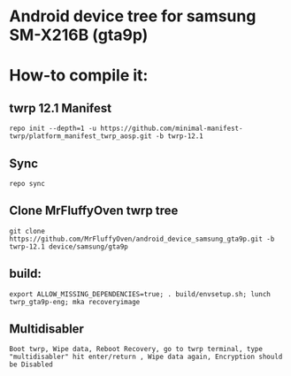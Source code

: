# Android device tree for samsung SM-X216B (gta9p)

# How-to compile it:

## twrp 12.1 Manifest
    repo init --depth=1 -u https://github.com/minimal-manifest-twrp/platform_manifest_twrp_aosp.git -b twrp-12.1
## Sync
    repo sync
## Clone MrFluffyOven twrp tree
    git clone https://github.com/MrFluffyOven/android_device_samsung_gta9p.git -b twrp-12.1 device/samsung/gta9p
## build:
    export ALLOW_MISSING_DEPENDENCIES=true; . build/envsetup.sh; lunch twrp_gta9p-eng; mka recoveryimage
## Multidisabler
    Boot twrp, Wipe data, Reboot Recovery, go to twrp terminal, type "multidisabler" hit enter/return , Wipe data again, Encryption should be Disabled
